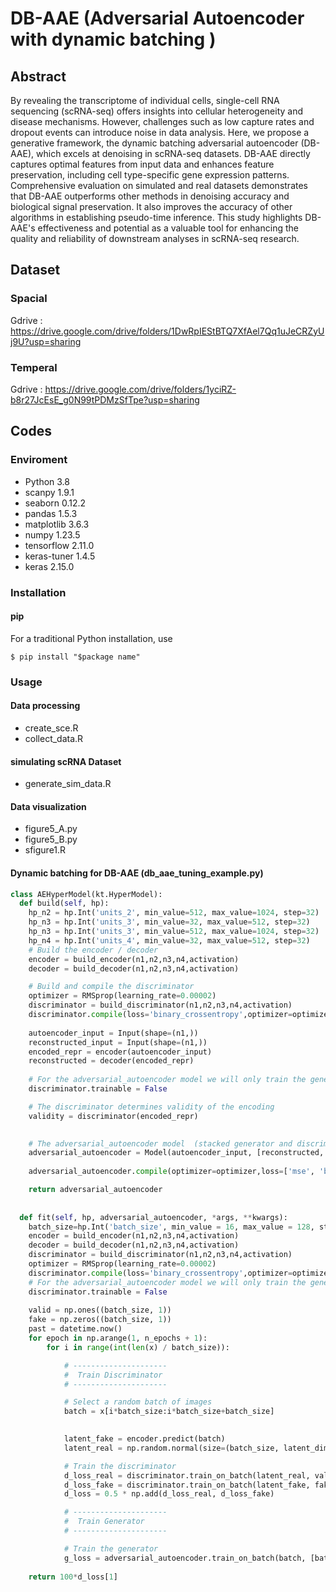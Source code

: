 # DB-AAE (Adversarial Autoencoder with dynamic batching )
## Abstract

By revealing the transcriptome of individual cells, single-cell RNA sequencing (scRNA-seq) offers insights into cellular heterogeneity and disease mechanisms. However, challenges such as low capture rates and dropout events can introduce noise in data analysis. Here, we propose a generative framework, the dynamic batching adversarial autoencoder (DB-AAE), which excels at denoising in scRNA-seq datasets. DB-AAE directly captures optimal features from input data and enhances feature preservation, including cell type-specific gene expression patterns. Comprehensive evaluation on simulated and real datasets demonstrates that DB-AAE outperforms other methods in denoising accuracy and biological signal preservation. It also improves the accuracy of other algorithms in establishing pseudo-time inference. This study highlights DB-AAE's effectiveness and potential as a valuable tool for enhancing the quality and reliability of downstream analyses in scRNA-seq research.

## Dataset

### Spacial
Gdrive : https://drive.google.com/drive/folders/1DwRpIEStBTQ7XfAel7Qq1uJeCRZyUj9U?usp=sharing

### Temperal
Gdrive : https://drive.google.com/drive/folders/1yciRZ-b8r27JcEsE_g0N99tPDMzSfTpe?usp=sharing

## Codes

### Enviroment
- Python 3.8
- scanpy 1.9.1
- seaborn 0.12.2
- pandas 1.5.3
- matplotlib 3.6.3
- numpy 1.23.5
- tensorflow 2.11.0
- keras-tuner 1.4.5
- keras 2.15.0
### Installation
#### pip

For a traditional Python installation, use
```
$ pip install "$package name"
```
### Usage
#### Data processing
- create_sce.R
- collect_data.R
#### simulating scRNA Dataset
- generate_sim_data.R
#### Data visualization
- figure5_A.py
- figure5_B.py
- sfigure1.R
#### Dynamic batching for DB-AAE (db_aae_tuning_example.py)
```python
class AEHyperModel(kt.HyperModel):
  def build(self, hp):
    hp_n2 = hp.Int('units_2', min_value=512, max_value=1024, step=32)
    hp_n3 = hp.Int('units_3', min_value=32, max_value=512, step=32)
    hp_n3 = hp.Int('units_3', min_value=512, max_value=1024, step=32)
    hp_n4 = hp.Int('units_4', min_value=32, max_value=512, step=32)
    # Build the encoder / decoder
    encoder = build_encoder(n1,n2,n3,n4,activation)
    decoder = build_decoder(n1,n2,n3,n4,activation)

    # Build and compile the discriminator
    optimizer = RMSprop(learning_rate=0.00002)
    discriminator = build_discriminator(n1,n2,n3,n4,activation)
    discriminator.compile(loss='binary_crossentropy',optimizer=optimizer,metrics=['accuracy'])
    
    autoencoder_input = Input(shape=(n1,))
    reconstructed_input = Input(shape=(n1,))
    encoded_repr = encoder(autoencoder_input)
    reconstructed = decoder(encoded_repr)
    
    # For the adversarial_autoencoder model we will only train the generator
    discriminator.trainable = False

    # The discriminator determines validity of the encoding
    validity = discriminator(encoded_repr)
    

    # The adversarial_autoencoder model  (stacked generator and discriminator)
    adversarial_autoencoder = Model(autoencoder_input, [reconstructed, validity])
    
    adversarial_autoencoder.compile(optimizer=optimizer,loss=['mse', 'binary_crossentropy'],loss_weights=[0.999, 0.001])

    return adversarial_autoencoder
    
    
  def fit(self, hp, adversarial_autoencoder, *args, **kwargs):
    batch_size=hp.Int('batch_size', min_value = 16, max_value = 128, step = 8)
    encoder = build_encoder(n1,n2,n3,n4,activation)
    decoder = build_decoder(n1,n2,n3,n4,activation)
    discriminator = build_discriminator(n1,n2,n3,n4,activation)
    optimizer = RMSprop(learning_rate=0.00002)
    discriminator.compile(loss='binary_crossentropy',optimizer=optimizer,metrics=['accuracy'])
    # For the adversarial_autoencoder model we will only train the generator
    discriminator.trainable = False
    
    valid = np.ones((batch_size, 1))
    fake = np.zeros((batch_size, 1))
    past = datetime.now()
    for epoch in np.arange(1, n_epochs + 1):
        for i in range(int(len(x) / batch_size)):

            # ---------------------
            #  Train Discriminator
            # ---------------------

            # Select a random batch of images
            batch = x[i*batch_size:i*batch_size+batch_size]

    
            latent_fake = encoder.predict(batch)
            latent_real = np.random.normal(size=(batch_size, latent_dim))

            # Train the discriminator
            d_loss_real = discriminator.train_on_batch(latent_real, valid)
            d_loss_fake = discriminator.train_on_batch(latent_fake, fake)
            d_loss = 0.5 * np.add(d_loss_real, d_loss_fake)

            # ---------------------
            #  Train Generator
            # ---------------------

            # Train the generator
            g_loss = adversarial_autoencoder.train_on_batch(batch, [batch, valid])
       
    return 100*d_loss[1]
```


